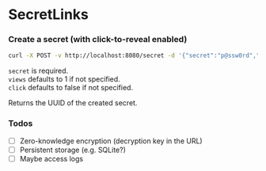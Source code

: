 # SecretLinks

### Create a secret (with click-to-reveal enabled)

```bash
curl -X POST -v http://localhost:8080/secret -d '{"secret":"p@ssw0rd","views":4,"click":true}'
```

`secret` is required.  
`views` defaults to 1 if not specified.  
`click` defaults to false if not specified.

Returns the UUID of the created secret.

### Todos

- [ ] Zero-knowledge encryption (decryption key in the URL)
- [ ] Persistent storage (e.g. SQLite?)
- [ ] Maybe access logs
